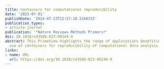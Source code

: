 ```yaml
---
title: Containers for computational reproducibility
date: '2023-07-01'
publishDate: '2024-07-23T12:57:18.526633Z'
publication_types:
- article-journal
publication: '*Nature Reviews Methods Primers*'
doi: 10.1038/s43586-023-00244-9
abstract: This PrimeView highlights the range of applications benefiting from the
  use of containers for reproducibility of computational data analysis.
links:
- name: URL
  url: https://doi.org/10.1038/s43586-023-00244-9
---
```

